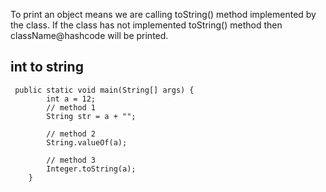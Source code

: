 To print an object means we are calling toString() method implemented by the class. If the class has not implemented
toString() method then className@hashcode will be printed.

## int to string

```
 public static void main(String[] args) {
        int a = 12;
        // method 1
        String str = a + "";

        // method 2
        String.valueOf(a);

        // method 3
        Integer.toString(a);
    }
```